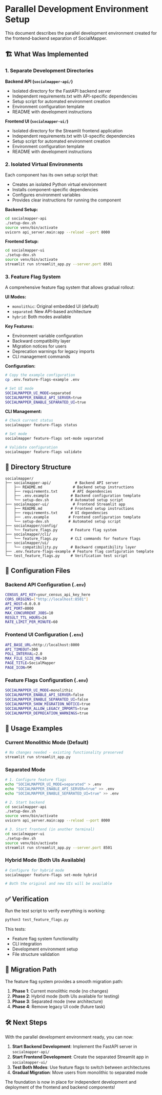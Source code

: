 # Parallel Development Environment Setup

This document describes the parallel development environment created for the frontend-backend separation of SocialMapper.

## 🏗️ What Was Implemented

### 1. Separate Development Directories

**Backend API (`socialmapper-api/`)**
- Isolated directory for the FastAPI backend server
- Independent requirements.txt with API-specific dependencies
- Setup script for automated environment creation
- Environment configuration template
- README with development instructions

**Frontend UI (`socialmapper-ui/`)**
- Isolated directory for the Streamlit frontend application
- Independent requirements.txt with UI-specific dependencies
- Setup script for automated environment creation
- Environment configuration template
- README with development instructions

### 2. Isolated Virtual Environments

Each component has its own setup script that:
- Creates an isolated Python virtual environment
- Installs component-specific dependencies
- Configures environment variables
- Provides clear instructions for running the component

**Backend Setup:**
```bash
cd socialmapper-api
./setup-dev.sh
source venv/bin/activate
uvicorn api_server.main:app --reload --port 8000
```

**Frontend Setup:**
```bash
cd socialmapper-ui
./setup-dev.sh
source venv/bin/activate
streamlit run streamlit_app.py --server.port 8501
```

### 3. Feature Flag System

A comprehensive feature flag system that allows gradual rollout:

**UI Modes:**
- `monolithic`: Original embedded UI (default)
- `separated`: New API-based architecture
- `hybrid`: Both modes available

**Key Features:**
- Environment variable configuration
- Backward compatibility layer
- Migration notices for users
- Deprecation warnings for legacy imports
- CLI management commands

**Configuration:**
```bash
# Copy the example configuration
cp .env.feature-flags-example .env

# Set UI mode
SOCIALMAPPER_UI_MODE=separated
SOCIALMAPPER_ENABLE_API_SERVER=true
SOCIALMAPPER_ENABLE_SEPARATED_UI=true
```

**CLI Management:**
```bash
# Check current status
socialmapper feature-flags status

# Set mode
socialmapper feature-flags set-mode separated

# Validate configuration
socialmapper feature-flags validate
```

## 📁 Directory Structure

```
socialmapper/
├── socialmapper-api/           # Backend API server
│   ├── README.md              # Backend setup instructions
│   ├── requirements.txt       # API dependencies
│   ├── .env.example          # Backend configuration template
│   └── setup-dev.sh          # Automated setup script
├── socialmapper-ui/           # Frontend Streamlit app
│   ├── README.md             # Frontend setup instructions
│   ├── requirements.txt      # UI dependencies
│   ├── .env.example         # Frontend configuration template
│   └── setup-dev.sh         # Automated setup script
├── socialmapper/config/
│   └── feature_flags.py      # Feature flag system
├── socialmapper/cli/
│   └── feature_flags.py      # CLI commands for feature flags
├── socialmapper/ui/
│   └── compatibility.py      # Backward compatibility layer
├── .env.feature-flags-example # Feature flag configuration template
└── test_feature_flags.py     # Verification test script
```

## 🔧 Configuration Files

### Backend API Configuration (`.env`)
```bash
CENSUS_API_KEY=your_census_api_key_here
CORS_ORIGINS=["http://localhost:8501"]
API_HOST=0.0.0.0
API_PORT=8000
MAX_CONCURRENT_JOBS=10
RESULT_TTL_HOURS=24
RATE_LIMIT_PER_MINUTE=60
```

### Frontend UI Configuration (`.env`)
```bash
API_BASE_URL=http://localhost:8000
API_TIMEOUT=300
POLL_INTERVAL=2.0
MAX_FILE_SIZE_MB=10
PAGE_TITLE=SocialMapper
PAGE_ICON=🗺️
```

### Feature Flags Configuration (`.env`)
```bash
SOCIALMAPPER_UI_MODE=monolithic
SOCIALMAPPER_ENABLE_API_SERVER=false
SOCIALMAPPER_ENABLE_SEPARATED_UI=false
SOCIALMAPPER_SHOW_MIGRATION_NOTICE=true
SOCIALMAPPER_ALLOW_LEGACY_IMPORTS=true
SOCIALMAPPER_DEPRECATION_WARNINGS=true
```

## 🚀 Usage Examples

### Current Monolithic Mode (Default)
```bash
# No changes needed - existing functionality preserved
streamlit run streamlit_app.py
```

### Separated Mode
```bash
# 1. Configure feature flags
echo "SOCIALMAPPER_UI_MODE=separated" > .env
echo "SOCIALMAPPER_ENABLE_API_SERVER=true" >> .env
echo "SOCIALMAPPER_ENABLE_SEPARATED_UI=true" >> .env

# 2. Start backend
cd socialmapper-api
./setup-dev.sh
source venv/bin/activate
uvicorn api_server.main:app --reload --port 8000

# 3. Start frontend (in another terminal)
cd socialmapper-ui
./setup-dev.sh
source venv/bin/activate
streamlit run streamlit_app.py --server.port 8501
```

### Hybrid Mode (Both UIs Available)
```bash
# Configure for hybrid mode
socialmapper feature-flags set-mode hybrid

# Both the original and new UIs will be available
```

## ✅ Verification

Run the test script to verify everything is working:

```bash
python3 test_feature_flags.py
```

This tests:
- Feature flag system functionality
- CLI integration
- Development environment setup
- File structure validation

## 🔄 Migration Path

The feature flag system provides a smooth migration path:

1. **Phase 1**: Current monolithic mode (no changes)
2. **Phase 2**: Hybrid mode (both UIs available for testing)
3. **Phase 3**: Separated mode (new architecture)
4. **Phase 4**: Remove legacy UI code (future task)

## 🛠️ Next Steps

With the parallel development environment ready, you can now:

1. **Start Backend Development**: Implement the FastAPI server in `socialmapper-api/`
2. **Start Frontend Development**: Create the separated Streamlit app in `socialmapper-ui/`
3. **Test Both Modes**: Use feature flags to switch between architectures
4. **Gradual Migration**: Move users from monolithic to separated mode

The foundation is now in place for independent development and deployment of the frontend and backend components!